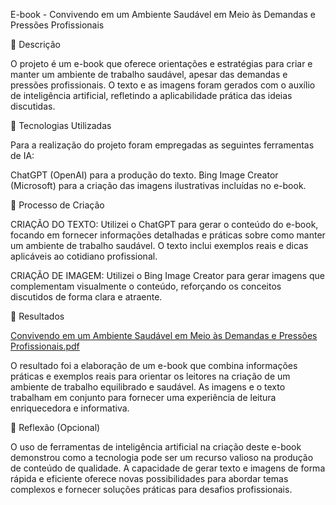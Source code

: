 E-book - Convivendo em um Ambiente Saudável em Meio às Demandas e Pressões Profissionais



📒 Descrição

O projeto é um e-book que oferece orientações e estratégias para criar e manter um ambiente de trabalho saudável, apesar das demandas e pressões profissionais. O texto e as imagens foram gerados com o auxílio de inteligência artificial, refletindo a aplicabilidade prática das ideias discutidas.


🤖 Tecnologias Utilizadas

Para a realização do projeto foram empregadas as seguintes ferramentas de IA:

ChatGPT (OpenAI) para a produção do texto.
Bing Image Creator (Microsoft) para a criação das imagens ilustrativas incluídas no e-book.



🧐 Processo de Criação

CRIAÇÃO DO TEXTO: Utilizei o ChatGPT para gerar o conteúdo do e-book, focando em fornecer informações detalhadas e práticas sobre como manter um ambiente de trabalho saudável. O texto inclui exemplos reais e dicas aplicáveis ao cotidiano profissional.

CRIAÇÃO DE IMAGEM: Utilizei o Bing Image Creator para gerar imagens que complementam visualmente o conteúdo, reforçando os conceitos discutidos de forma clara e atraente.

🚀 Resultados

[Convivendo em um Ambiente Saudável em Meio às Demandas e Pressões Profissionais.pdf](https://github.com/user-attachments/files/16885686/Convivendo.em.um.Ambiente.Saudavel.em.Meio.as.Demandas.e.Pressoes.Profissionais.pdf)

O resultado foi a elaboração de um e-book que combina informações práticas e exemplos reais para orientar os leitores na criação de um ambiente de trabalho equilibrado e saudável. As imagens e o texto trabalham em conjunto para fornecer uma experiência de leitura enriquecedora e informativa.

💭 Reflexão (Opcional)

O uso de ferramentas de inteligência artificial na criação deste e-book demonstrou como a tecnologia pode ser um recurso valioso na produção de conteúdo de qualidade. A capacidade de gerar texto e imagens de forma rápida e eficiente oferece novas possibilidades para abordar temas complexos e fornecer soluções práticas para desafios profissionais.
